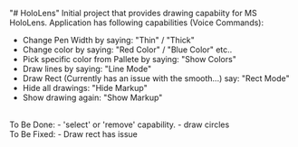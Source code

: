 "# HoloLens" 
Initial project that provides drawing capabiity for MS HoloLens.
Application has following capabilities (Voice Commands):
- Change Pen Width by saying: "Thin" / "Thick"
- Change color by saying: "Red Color" / "Blue Color" etc..
- Pick specific color from Pallete by saying: "Show Colors"
- Draw lines by saying: "Line Mode"
- Draw Rect (Currently has an issue with the smooth...) say: "Rect Mode"
- Hide all drawings: "Hide Markup"
- Show drawing again: "Show Markup"
<br>
To Be Done:
- 'select' or 'remove' capability.
- draw circles
<br>
To Be Fixed:
- Draw rect has issue

